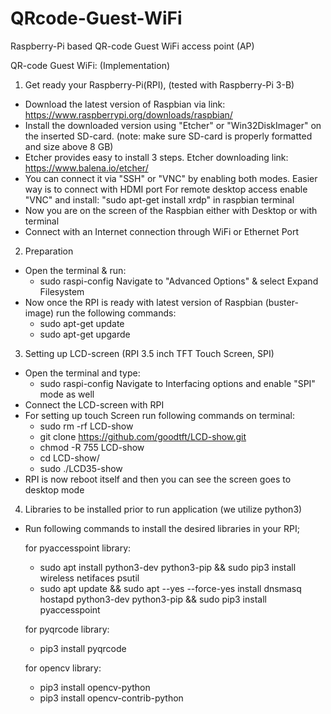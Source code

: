 # QRcode-Guest-WiFi
Raspberry-Pi based QR-code Guest WiFi access point (AP)

QR-code Guest WiFi: (Implementation)

1. Get ready your Raspberry-Pi(RPI), (tested with Raspberry-Pi 3-B)

- Download the latest version of Raspbian via link: https://www.raspberrypi.org/downloads/raspbian/
- Install the downloaded version using "Etcher" or "Win32DiskImager" on the inserted SD-card. (note: make sure SD-card is properly formatted and size above 8 GB)
- Etcher provides easy to install 3 steps. Etcher downloading link: https://www.balena.io/etcher/
- You can connect it via "SSH" or "VNC" by enabling both modes. Easier way is to connect with HDMI port
  For remote desktop access enable "VNC" and install: "sudo apt-get install xrdp" in raspbian terminal 	
- Now you are on the screen of the Raspbian either with Desktop or with terminal 
- Connect with an Internet connection through WiFi or Ethernet Port

2. Preparation

- Open the terminal & run:
	- sudo raspi-config
  Navigate to "Advanced Options" & select Expand Filesystem
- Now once the RPI is ready with latest version of Raspbian (buster-image) run the following commands:
	- sudo apt-get update
	- sudo apt-get upgarde

3. Setting up LCD-screen (RPI 3.5 inch TFT Touch Screen, SPI)

- Open the terminal and type:
	- sudo raspi-config
  Navigate to Interfacing options and enable "SPI" mode as well
- Connect the LCD-screen with RPI
- For setting up touch Screen run following commands on terminal:
	- sudo rm -rf LCD-show
	- git clone https://github.com/goodtft/LCD-show.git
	- chmod -R 755 LCD-show
	- cd LCD-show/
	- sudo ./LCD35-show
- RPI is now reboot itself and then you can see the screen goes to desktop mode

4. Libraries to be installed prior to run application (we utilize python3)

- Run following commands to install the desired libraries in your RPI;

  for pyaccesspoint library:
	- sudo apt install python3-dev python3-pip && sudo pip3 install wireless netifaces psutil
	- sudo apt update && sudo apt --yes --force-yes install dnsmasq hostapd python3-dev python3-pip && sudo pip3 install pyaccesspoint

  for pyqrcode library:
	- pip3 install pyqrcode

  for opencv library:
	- pip3 install opencv-python
	- pip3 install opencv-contrib-python
